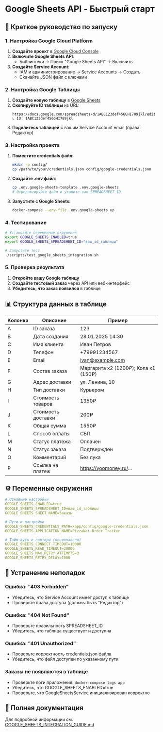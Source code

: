# Google Sheets API - Быстрый старт

## 🚀 Краткое руководство по запуску

### 1. Настройка Google Cloud Platform

1. **Создайте проект** в [Google Cloud Console](https://console.cloud.google.com)
2. **Включите Google Sheets API**:
   - Библиотеки → Поиск "Google Sheets API" → Включить
3. **Создайте Service Account**:
   - IAM и администрирование → Service Accounts → Создать
   - Скачайте JSON файл с ключами

### 2. Настройка Google Таблицы

1. **Создайте новую таблицу** в [Google Sheets](https://sheets.google.com)
2. **Скопируйте ID таблицы** из URL:
   ```
   https://docs.google.com/spreadsheets/d/1ABC123def456GHI789jkl/edit
   ↳ ID: 1ABC123def456GHI789jkl
   ```
3. **Поделитесь таблицей** с вашим Service Account email (права: Редактор)

### 3. Настройка проекта

1. **Поместите credentials файл**:
   ```bash
   mkdir -p config/
   cp /path/to/your/credentials.json config/google-credentials.json
   ```

2. **Создайте .env файл**:
   ```bash
   cp .env.google-sheets-template .env.google-sheets
   # Отредактируйте файл и укажите ваш SPREADSHEET_ID
   ```

3. **Запустите с Google Sheets**:
   ```bash
   docker-compose --env-file .env.google-sheets up
   ```

### 4. Тестирование

```bash
# Установите переменные окружения
export GOOGLE_SHEETS_ENABLED=true
export GOOGLE_SHEETS_SPREADSHEET_ID="ваш_id_таблицы"

# Запустите тест
./scripts/test_google_sheets_integration.sh
```

### 5. Проверка результата

1. **Откройте вашу Google таблицу**
2. **Создайте тестовый заказ** через API или веб-интерфейс
3. **Убедитесь, что заказ появился** в таблице

## 📊 Структура данных в таблице

| Колонка | Описание | Пример |
|---------|----------|--------|
| A | ID заказа | 123 |
| B | Дата создания | 28.01.2025 14:30 |
| C | Имя клиента | Иван Петров |
| D | Телефон | +79991234567 |
| E | Email | ivan@example.com |
| F | Состав заказа | Маргарита x2 (1200₽); Кола x1 (150₽) |
| G | Адрес доставки | ул. Ленина, 10 |
| H | Тип доставки | Курьером |
| I | Стоимость товаров | 1350₽ |
| J | Стоимость доставки | 200₽ |
| K | Общая сумма | 1550₽ |
| L | Способ оплаты | СБП |
| M | Статус платежа | Оплачен |
| N | Статус заказа | Подтвержден |
| O | Комментарий | Без лука |
| P | Ссылка на платеж | https://yoomoney.ru/... |

## ⚙️ Переменные окружения

```yaml
# Основные настройки
GOOGLE_SHEETS_ENABLED=true
GOOGLE_SHEETS_SPREADSHEET_ID=ваш_id_таблицы
GOOGLE_SHEETS_SHEET_NAME=Заказы

# Пути и настройки
GOOGLE_SHEETS_CREDENTIALS_PATH=/app/config/google-credentials.json
GOOGLE_SHEETS_APPLICATION_NAME=PizzaNat Order Tracker

# Тайм-ауты и повторы (опционально)
GOOGLE_SHEETS_CONNECT_TIMEOUT=10000
GOOGLE_SHEETS_READ_TIMEOUT=30000
GOOGLE_SHEETS_MAX_RETRY_ATTEMPTS=3
GOOGLE_SHEETS_RETRY_DELAY=1000
```

## 🔧 Устранение неполадок

### Ошибка: "403 Forbidden"
- Убедитесь, что Service Account имеет доступ к таблице
- Проверьте права доступа (должны быть "Редактор")

### Ошибка: "404 Not Found"
- Проверьте правильность SPREADSHEET_ID
- Убедитесь, что таблица существует и доступна

### Ошибка: "401 Unauthorized"
- Проверьте корректность credentials.json файла
- Убедитесь, что файл доступен по указанному пути

### Заказы не появляются в таблице
- Проверьте логи приложения: `docker-compose logs app`
- Убедитесь, что GOOGLE_SHEETS_ENABLED=true
- Проверьте, что GoogleSheetsService инициализирован корректно

## 📖 Полная документация

Для подробной информации см. [GOOGLE_SHEETS_INTEGRATION_GUIDE.md](./GOOGLE_SHEETS_INTEGRATION_GUIDE.md)